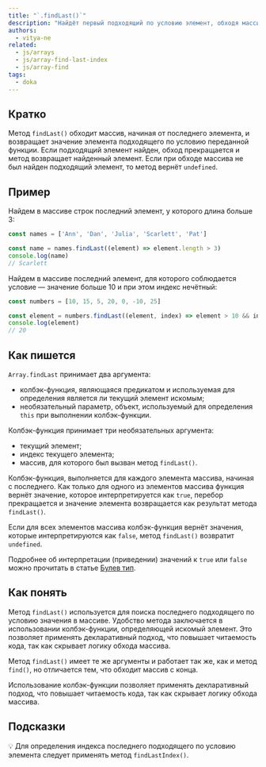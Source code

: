 ```yaml
---
title: "`.findLast()`"
description: "Найдёт первый подходящий по условию элемент, обходя массив, начиная с конца."
authors:
  - vitya-ne
related:
  - js/arrays
  - js/array-find-last-index
  - js/array-find
tags:
  - doka
---
```


## Кратко

Метод `findLast()` обходит массив, начиная от последнего элемента, и возвращает значение элемента подходящего по условию переданной функции. Если подходящий элемент найден, обход прекращается и метод возвращает найденный элемент. Если при обходе массива не был найден подходящий элемент, то метод вернёт `undefined`.

## Пример

Найдем в массиве строк последний элемент, у которого длина больше 3:

```js
const names = ['Ann', 'Dan', 'Julia', 'Scarlett', 'Pat']

const name = names.findLast((element) => element.length > 3)
console.log(name)
// Scarlett
```

Найдем в массиве последний элемент, для которого соблюдается условие — значение больше 10 и при этом индекс нечётный:

```js
const numbers = [10, 15, 5, 20, 0, -10, 25]

const element = numbers.findLast((element, index) => element > 10 && index % 2 === 1 )
console.log(element)
// 20
```

## Как пишется

`Array.findLast` принимает два аргумента:

- колбэк-функция, являющаяся предикатом и используемая для определения является ли текущий элемент искомым;
- необязательный параметр, объект, используемый для определения `this` при выполнении колбэк-функции.

Колбэк-функция принимает три необязательных аргумента:

- текущий элемент;
- индекс текущего элемента;
- массив, для которого был вызван метод `findLast()`.

Колбэк-функция, выполняется для каждого элемента массива, начиная с последнего. Как только для одного из элементов массива функция вернёт значение, которое интерпретируется как `true`, перебор прекращается и значение элемента возвращается как результат метода `findLast()`.

Если для всех элементов массива колбэк-функция вернёт значения, которые интерпретируются как `false`, метод `findLast()` возвратит `undefined`.

Подробнее об интерпретации (приведении) значений к `true` или `false` можно прочитать в статье [Булев тип](https://doka.guide/js/boolean/#vyrazheniya).

## Как понять

Метод `findLast()` используется для поиска последнего подходящего по условию значения в массиве. Удобство метода заключается в использовании колбэк-функции, определяющей искомый элемент. Это позволяет применять декларативный подход, что повышает читаемость кода, так как скрывает логику обхода массива.

Метод `findLast()` имеет те же аргументы и работает так же, как и метод `find()`, но отличается тем, что обходит массив с конца.

Использование колбэк-функции позволяет применять декларативный подход, что повышает читаемость кода, так как скрывает логику обхода массива.

## Подсказки

💡 Для определения индекса последнего подходящего по условию элемента следует применять метод `findLastIndex()`.
